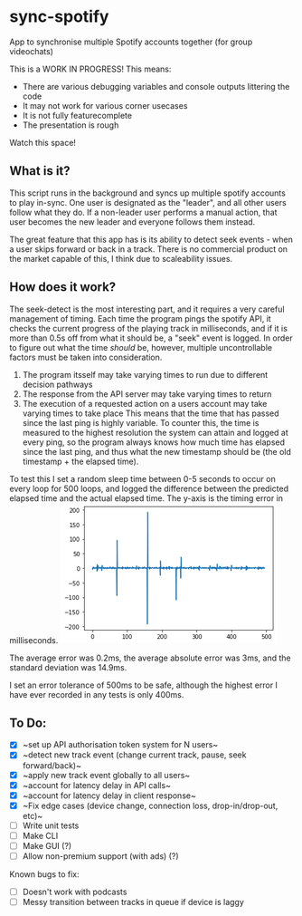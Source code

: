# sync-spotify
App to synchronise multiple Spotify accounts together (for group videochats)

This is a WORK IN PROGRESS!
This means:
 - There are various debugging variables and console outputs littering the code
 - It may not work for various corner usecases
 - It is not fully featurecomplete
 - The presentation is rough
 
Watch this space!

What is it?
---
This script runs in the background and syncs up multiple spotify accounts to play in-sync. One user is designated as the "leader", and all other users follow what they do. If a non-leader user performs a manual action, that user becomes the new leader and everyone follows them instead.

The great feature that this app has is its ability to detect seek events - when a user skips forward or back in a track. There is no commercial product on the market capable of this, I think due to scaleability issues.

How does it work?
---
The seek-detect is the most interesting part, and it requires a very careful management of timing. Each time the program pings the spotify API, it checks the current progress of the playing track in milliseconds, and if it is more than 0.5s off from what it should be, a "seek" event is logged. In order to figure out what the time *should* be, however, multiple uncontrollable factors must be taken into consideration.
 1. The program itsself may take varying times to run due to different decision pathways
 2. The response from the API server may take varying times to return
 3. The execution of a requested action on a users account may take varying times to take place
This means that the time that has passed since the last ping is highly variable. To counter this, the time is measured to the highest resolution the system can attain and logged at every ping, so the program always knows how much time has elapsed since the last ping, and thus what the new timestamp should be (the old timestamp + the elapsed time).

To test this I set a random sleep time between 0-5 seconds to occur on every loop for 500 loops, and logged the difference between the predicted elapsed time and the actual elapsed time. The y-axis is the timing error in milliseconds.
![Timing Error](timing_error.png)

The average error was 0.2ms, the average absolute error was 3ms, and the standard deviation was 14.9ms.

I set an error tolerance of 500ms to be safe, although the highest error I have ever recorded in any tests is only 400ms.

To Do:
---
 - [x] ~set up API authorisation token system for N users~
 - [x] ~detect new track event (change current track, pause, seek forward/back)~
 - [x] ~apply new track event globally to all users~
 - [x] ~account for latency delay in API calls~
 - [x] ~account for latency delay in client response~
 - [x] ~Fix edge cases (device change, connection loss, drop-in/drop-out, etc)~
 - [ ] Write unit tests
 - [ ] Make CLI
 - [ ] Make GUI (?)
 - [ ] Allow non-premium support (with ads) (?)

Known bugs to fix:
 - [ ] Doesn't work with podcasts
 - [ ] Messy transition between tracks in queue if device is laggy
